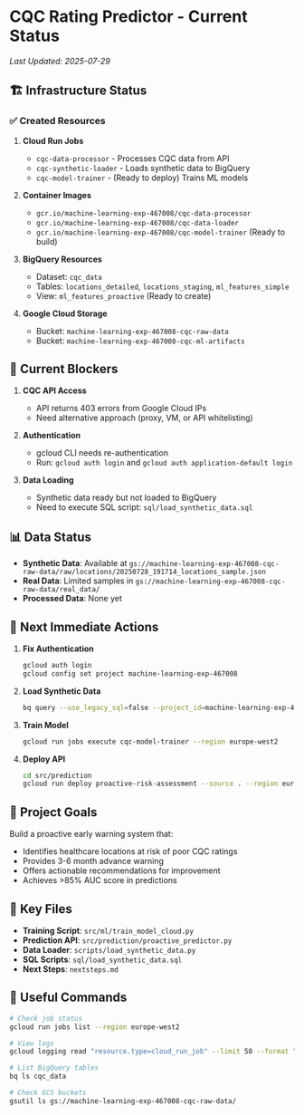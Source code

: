 # CQC Rating Predictor - Current Status
*Last Updated: 2025-07-29*

## 🏗️ Infrastructure Status

### ✅ Created Resources
1. **Cloud Run Jobs**
   - `cqc-data-processor` - Processes CQC data from API
   - `cqc-synthetic-loader` - Loads synthetic data to BigQuery
   - `cqc-model-trainer` - (Ready to deploy) Trains ML models

2. **Container Images**
   - `gcr.io/machine-learning-exp-467008/cqc-data-processor`
   - `gcr.io/machine-learning-exp-467008/cqc-data-loader`
   - `gcr.io/machine-learning-exp-467008/cqc-model-trainer` (Ready to build)

3. **BigQuery Resources**
   - Dataset: `cqc_data`
   - Tables: `locations_detailed`, `locations_staging`, `ml_features_simple`
   - View: `ml_features_proactive` (Ready to create)

4. **Google Cloud Storage**
   - Bucket: `machine-learning-exp-467008-cqc-raw-data`
   - Bucket: `machine-learning-exp-467008-cqc-ml-artifacts`

## 🚧 Current Blockers

1. **CQC API Access**
   - API returns 403 errors from Google Cloud IPs
   - Need alternative approach (proxy, VM, or API whitelisting)

2. **Authentication**
   - gcloud CLI needs re-authentication
   - Run: `gcloud auth login` and `gcloud auth application-default login`

3. **Data Loading**
   - Synthetic data ready but not loaded to BigQuery
   - Need to execute SQL script: `sql/load_synthetic_data.sql`

## 📊 Data Status

- **Synthetic Data**: Available at `gs://machine-learning-exp-467008-cqc-raw-data/raw/locations/20250728_191714_locations_sample.json`
- **Real Data**: Limited samples in `gs://machine-learning-exp-467008-cqc-raw-data/real_data/`
- **Processed Data**: None yet

## 🔄 Next Immediate Actions

1. **Fix Authentication**
   ```bash
   gcloud auth login
   gcloud config set project machine-learning-exp-467008
   ```

2. **Load Synthetic Data**
   ```bash
   bq query --use_legacy_sql=false --project_id=machine-learning-exp-467008 < sql/load_synthetic_data.sql
   ```

3. **Train Model**
   ```bash
   gcloud run jobs execute cqc-model-trainer --region europe-west2
   ```

4. **Deploy API**
   ```bash
   cd src/prediction
   gcloud run deploy proactive-risk-assessment --source . --region europe-west2
   ```

## 🎯 Project Goals

Build a proactive early warning system that:
- Identifies healthcare locations at risk of poor CQC ratings
- Provides 3-6 month advance warning
- Offers actionable recommendations for improvement
- Achieves >85% AUC score in predictions

## 📁 Key Files

- **Training Script**: `src/ml/train_model_cloud.py`
- **Prediction API**: `src/prediction/proactive_predictor.py`
- **Data Loader**: `scripts/load_synthetic_data.py`
- **SQL Scripts**: `sql/load_synthetic_data.sql`
- **Next Steps**: `nextsteps.md`

## 🔗 Useful Commands

```bash
# Check job status
gcloud run jobs list --region europe-west2

# View logs
gcloud logging read "resource.type=cloud_run_job" --limit 50 --format "table(timestamp,textPayload)"

# List BigQuery tables
bq ls cqc_data

# Check GCS buckets
gsutil ls gs://machine-learning-exp-467008-cqc-raw-data/
```